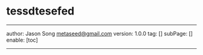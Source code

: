 # tessdtesefed
---
author: Jason Song <metaseed@gmail.com>
version: 1.0.0
tag: []
subPage: []
enable: [toc]

---

